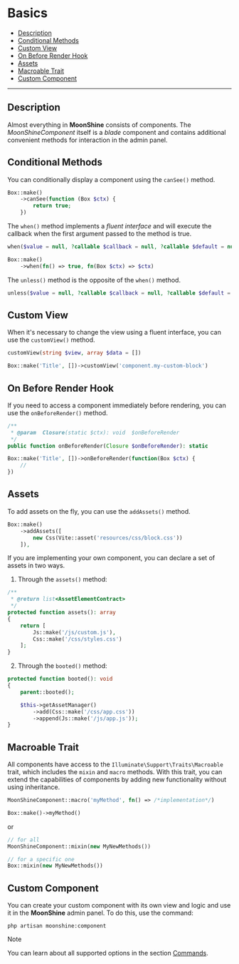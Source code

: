 # Basics

- [Description](#description)
- [Conditional Methods](#conditional-methods)
- [Custom View](#custom-view)
- [On Before Render Hook](#on-before-render)
- [Assets](#assets)
- [Macroable Trait](#macroable)
- [Custom Component](#custom)

---

<a name="description"></a>
## Description

Almost everything in **MoonShine** consists of components.
The *MoonShineComponent* itself is a *blade* component and contains additional convenient methods for interaction in the admin panel.

<a name="conditional-methods"></a>
## Conditional Methods

You can conditionally display a component using the `canSee()` method.

```php
Box::make()
    ->canSee(function (Box $ctx) {
        return true;
    })
```

The `when()` method implements a *fluent interface* and will execute the callback when the first argument passed to the method is true.

```php
when($value = null, ?callable $callback = null, ?callable $default = null)
```

```php
Box::make()
    ->when(fn() => true, fn(Box $ctx) => $ctx)
```

The `unless()` method is the opposite of the `when()` method.

```php
unless($value = null, ?callable $callback = null, ?callable $default = null)
```

<a name="custom-view"></a>
## Custom View

When it's necessary to change the view using a fluent interface, you can use the `customView()` method.

```php
customView(string $view, array $data = [])
```

```php
Box::make('Title', [])->customView('component.my-custom-block')
```

<a name="on-before-render"></a>
## On Before Render Hook

If you need to access a component immediately before rendering, you can use the `onBeforeRender()` method.

```php
/**
 * @param  Closure(static $ctx): void  $onBeforeRender
 */
public function onBeforeRender(Closure $onBeforeRender): static
```

```php
Box::make('Title', [])->onBeforeRender(function(Box $ctx) {
    //
})
```

<a name="assets"></a>
## Assets

To add assets on the fly, you can use the `addAssets()` method.

```php
Box::make()
    ->addAssets([
        new Css(Vite::asset('resources/css/block.css'))
    ]),
```

If you are implementing your own component, you can declare a set of assets in two ways.

1. Through the `assets()` method:

```php
/**
 * @return list<AssetElementContract>
 */
protected function assets(): array
{
    return [
        Js::make('/js/custom.js'),
        Css::make('/css/styles.css')
    ];
}
```

2. Through the `booted()` method:

```php
protected function booted(): void
{
    parent::booted();

    $this->getAssetManager()
        ->add(Css::make('/css/app.css'))
        ->append(Js::make('/js/app.js'));
}
```

<a name="macroable"></a>
## Macroable Trait

All components have access to the `Illuminate\Support\Traits\Macroable` trait, which includes the `mixin` and `macro` methods.
With this trait, you can extend the capabilities of components by adding new functionality without using inheritance.

```php
MoonShineComponent::macro('myMethod', fn() => /*implementation*/)

Box::make()->myMethod()
```

or

```php
// for all
MoonShineComponent::mixin(new MyNewMethods())

// for a specific one
Box::mixin(new MyNewMethods())
```

<a name="custom"></a>
## Custom Component

You can create your custom component with its own view and logic and use it in the **MoonShine** admin panel.
To do this, use the command:

```shell
php artisan moonshine:component
```

> [!NOTE]
> You can learn about all supported options in the section [Commands](/docs/{{version}}/advanced/commands#component).

